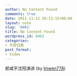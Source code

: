 ```yaml
---
author: No Content Found
comments: true
date: 2011-11-12 20:13:15+00:00
layout: note
slug: '6461'
title: No Content Found
wordpress_id: 6461
categories:
- 不好归类
post_format:
- Video
---
```


郎咸平沈阳演讲 (by [linwen778](http://www.youtube.com/watch?v=comHcv7qSBg&feature=related))

